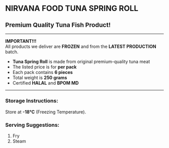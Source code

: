 <h1 style="font-size: 1.5rem; font-weight: bold;">NIRVANA FOOD TUNA SPRING ROLL</h1>

<h2 style="font-size: 1.2rem; font-weight: bold;">Premium Quality Tuna Fish Product!</h2>

---

**IMPORTANT!!!**  
All products we deliver are **FROZEN** and from the **LATEST PRODUCTION** batch.

- **Tuna Spring Roll** is made from original premium-quality tuna meat
- The listed price is for **per pack**
- Each pack contains **6 pieces**
- Total weight is **250 grams**
- Certified **HALAL** and **BPOM MD**

---

### Storage Instructions:

Store at **-18°C** (Freezing Temperature).

### Serving Suggestions:

1. Fry
2. Steam
